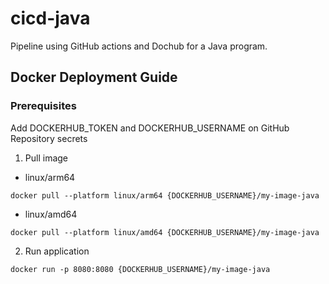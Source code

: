 # cicd-java

Pipeline using GitHub actions and Dochub for a Java program.

## Docker Deployment Guide


### Prerequisites

Add DOCKERHUB_TOKEN and DOCKERHUB_USERNAME on GitHub Repository secrets

1. Pull image

- linux/arm64
```
docker pull --platform linux/arm64 {DOCKERHUB_USERNAME}/my-image-java
```

- linux/amd64
```
docker pull --platform linux/amd64 {DOCKERHUB_USERNAME}/my-image-java
```

2. Run application
```
docker run -p 8080:8080 {DOCKERHUB_USERNAME}/my-image-java
```
